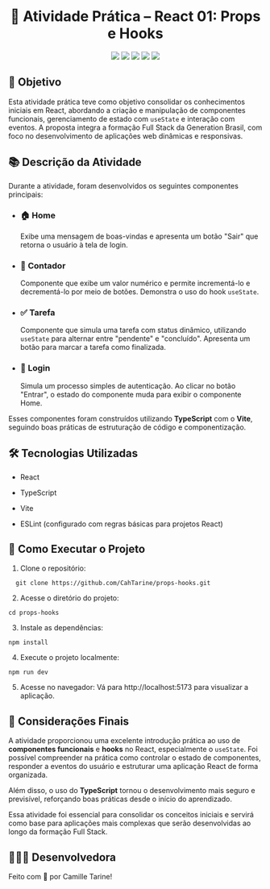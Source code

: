 

<h1 align="center">📝 Atividade Prática – React 01: Props e Hooks</h1>

<p align="center">
<img src="https://img.shields.io/badge/Status-Concluído-purple?style=for-the-badge" />
<img src="https://img.shields.io/badge/React-2023-purple?logo=react&style=for-the-badge" />
<img src="https://img.shields.io/badge/TypeScript-4.x-purple?logo=typescript&style=for-the-badge" />
<img src="https://img.shields.io/badge/Vite-5.x-purple?logo=vite&style=for-the-badge" />
<img src="https://img.shields.io/badge/ESLint-enabled-purple?logo=eslint&style=for-the-badge" />
</p>

##

## 🎯 Objetivo

Esta atividade prática teve como objetivo consolidar os conhecimentos iniciais em React, abordando a criação e manipulação de componentes funcionais, gerenciamento de estado com `useState` e interação com eventos. A proposta integra a formação Full Stack da Generation Brasil, com foco no desenvolvimento de aplicações web dinâmicas e responsivas.

##

## 📚 Descrição da Atividade

Durante a atividade, foram desenvolvidos os seguintes componentes principais:

- ### 🏠 **Home**
  Exibe uma mensagem de boas-vindas e apresenta um botão "Sair" que retorna o usuário à tela de login.

- ### 🔢 **Contador**
  Componente que exibe um valor numérico e permite incrementá-lo e decrementá-lo por meio de botões. Demonstra o uso do hook `useState`.

- ### ✅ **Tarefa**
  Componente que simula uma tarefa com status dinâmico, utilizando `useState` para alternar entre "pendente" e "concluído". Apresenta um botão para marcar a tarefa como finalizada.

- ### 🔐 **Login**
  Simula um processo simples de autenticação. Ao clicar no botão "Entrar", o estado do componente muda para exibir o componente Home.

Esses componentes foram construídos utilizando **TypeScript** com o **Vite**, seguindo boas práticas de estruturação de código e componentização.

##

## 🛠️ Tecnologias Utilizadas

- React

- TypeScript

- Vite

- ESLint (configurado com regras básicas para projetos React)

##

## 🚀 Como Executar o Projeto

1. Clone o repositório:
```
  git clone https://github.com/CahTarine/props-hooks.git
```
2. Acesse o diretório do projeto:
```
cd props-hooks
```
3. Instale as dependências:
```
npm install
```
4. Execute o projeto localmente:
```
npm run dev
```
5. Acesse no navegador:
Vá para http://localhost:5173 para visualizar a aplicação.

##

## 🧾 Considerações Finais

A atividade proporcionou uma excelente introdução prática ao uso de **componentes funcionais** e **hooks** no React, especialmente o `useState`. Foi possível compreender na prática como controlar o estado de componentes, responder a eventos do usuário e estruturar uma aplicação React de forma organizada.

Além disso, o uso do **TypeScript** tornou o desenvolvimento mais seguro e previsível, reforçando boas práticas desde o início do aprendizado.

Essa atividade foi essencial para consolidar os conceitos iniciais e servirá como base para aplicações mais complexas que serão desenvolvidas ao longo da formação Full Stack.

##

## 👩🏻‍💻 Desenvolvedora

Feito com 💜 por Camille Tarine!
